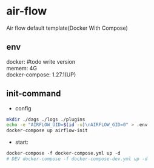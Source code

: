 # air-flow
Air flow default template(Docker With Compose)

## env
docker: #todo write version  
  memem: 4G  
docker-compose: 1.27.1(UP)  

## init-command
- config
```sh
mkdir ./dags ./logs ./plugins
echo -e "AIRFLOW_UID=$(id -u)\nAIRFLOW_GID=0" > .env
docker-compose up airflow-init
```

- start: 
```sh
docker-compose -f docker-compose.yml up -d
# DEV docker-compose -f docker-compose-dev.yml up -d
```
